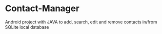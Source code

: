 # Contact-Manager

Android project with JAVA to add, search, edit and remove contacts in/from SQLite local database
